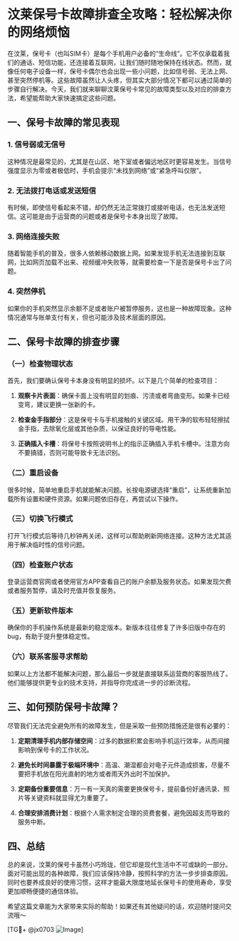 # 汶莱保号卡故障排查全攻略：轻松解决你的网络烦恼

在汶莱，保号卡（也叫SIM卡）是每个手机用户必备的“生命线”。它不仅承载着我们的通话、短信功能，还连接着互联网，让我们随时随地保持在线状态。然而，就像任何电子设备一样，保号卡偶尔也会出现一些小问题，比如信号弱、无法上网、甚至突然停机等。这些故障虽然让人头疼，但其实大部分情况下都可以通过简单的步骤自行解决。今天，我们就来聊聊汶莱保号卡常见的故障类型以及对应的排查方法，希望能帮助大家快速搞定这些问题。

## 一、保号卡故障的常见表现

### 1. 信号弱或无信号
这种情况是最常见的，尤其是在山区、地下室或者偏远地区时更容易发生。当信号强度显示为零或者极低时，手机会提示“未找到网络”或“紧急呼叫仅限”。

### 2. 无法拨打电话或发送短信
有时候，即使信号看起来不错，却仍然无法正常拨打或接听电话，也无法发送短信。这可能是由于运营商的问题或者是保号卡本身出现了故障。

### 3. 网络连接失败
随着智能手机的普及，很多人依赖移动数据上网。如果发现手机无法连接到互联网，比如网页加载不出来、视频缓冲失败等，就需要检查一下是否是保号卡出了问题。

### 4. 突然停机
如果你的手机突然显示余额不足或者账户被暂停服务，这也是一种故障现象。这种情况通常与账单支付有关，但也可能涉及技术层面的原因。

## 二、保号卡故障的排查步骤

### （一）检查物理状态
首先，我们要确认保号卡本身没有明显的损坏。以下是几个简单的检查项目：

1. **观察卡片表面**：确保卡面上没有明显的划痕、污渍或者弯曲变形。如果卡已经变弯，建议更换一张新的卡。
   
2. **检查金手指部分**：这是保号卡与手机接触的关键区域。用干净的软布轻轻擦拭金手指，去除氧化层或其他杂质，以保证良好的导电性能。

3. **正确插入卡槽**：将保号卡按照说明书上的指示正确插入手机卡槽中。注意方向不要搞错，否则可能导致卡无法识别。

### （二）重启设备
很多时候，简单地重启手机就能解决问题。长按电源键选择“重启”，让系统重新加载所有设置和硬件资源。如果问题依旧存在，再尝试以下操作。

### （三）切换飞行模式
打开飞行模式后等待几秒钟再关闭，这样可以帮助刷新网络连接。这种方法尤其适用于解决临时性的信号问题。

### （四）检查账户状态
登录运营商官网或者使用官方APP查看自己的账户余额及服务状态。如果发现欠费或者服务暂停，请及时充值并恢复服务。

### （五）更新软件版本
确保你的手机操作系统是最新的稳定版本。新版本往往修复了许多旧版中存在的bug，有助于提升整体稳定性。

### （六）联系客服寻求帮助
如果以上方法都不能解决问题，那么最后一步就是直接联系运营商的客服热线了。他们能够提供更专业的技术支持，并指导你完成进一步的诊断流程。

## 三、如何预防保号卡故障？

尽管我们无法完全避免所有的故障发生，但是采取一些预防措施还是很有必要的：

1. **定期清理手机内部存储空间**：过多的数据积累会影响手机运行效率，从而间接影响到保号卡的工作状况。

2. **避免长时间暴露于极端环境中**：高温、潮湿都会对电子元件造成损害，尽量不要把手机放在阳光直射的地方或者雨天外出时不加保护。

3. **定期备份重要信息**：万一有一天真的需要更换保号卡，提前备份好通讯录、照片等关键资料就显得尤为重要了。

4. **合理安排消费计划**：根据个人需求制定合理的资费套餐，避免因超支而导致的服务中断。

## 四、总结

总的来说，汶莱的保号卡虽然小巧玲珑，但它却是现代生活中不可或缺的一部分。面对可能出现的各种故障，我们应该保持冷静，按照科学的方法一步步排查原因。同时也要养成良好的使用习惯，这样才能最大限度地延长保号卡的使用寿命，享受更加顺畅便捷的通信体验。

希望这篇文章能为大家带来实际的帮助！如果还有其他疑问的话，欢迎随时提问交流哦～ 

[TG💪+ @jx0703 ![Image](https://github.com/user-attachments/assets/dbca1d08-cadb-493c-b0ec-ad6f7a83f270)]